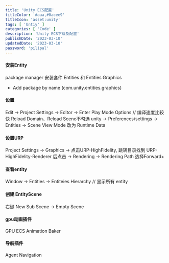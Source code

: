 ```yaml
---
title: 'Unity ECS配置'
titleColor: '#aaa,#0acee9'
titleIcon: 'asset:unity'
tags: [ 'Untiy' ]
categories: [ 'Code' ]
description: 'Unity ECS下载及配置'
publishDate: '2023-03-10'
updatedDate: '2023-03-10'
password: 'pilipal'
---
```


#### 安装Entity
package manager 安装套件 Entities 和 Entities Graphics
- Add package by name (com.unity.entities.graphics)

#### 设置
Edit -> Project Settings -> Editor -> Enter Play Mode Options // 编译速度比较快 Reload Domain、Reload Scene不勾选
unity -> Preferences/settings -> Entities -> Scene View Mode 改为 Runtime Data

#### 设置URP
Project Settings -> Graphics -> 点击URP-HighFidelity, 跳转目录找到 URP-HighFidelity-Renderer 后点击 -> Rendering -> Rendering Path 选择Forward+

#### 查看entity
Window -> Entities -> Entiteies Hierarchy // 显示所有 entity

#### 创建 EntityScene
右键 New Sub Scene -> Empty Scene

#### gpu动画插件
GPU ECS Animation Baker

#### 导航插件
Agent Navigation